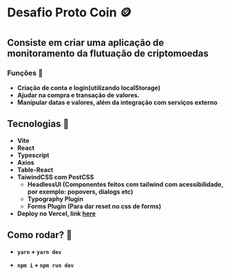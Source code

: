 # Desafio Proto Coin :coin:

## Consiste em criar uma aplicação de monitoramento da flutuação de criptomoedas

### Funções :thinking:

<strong>

- Criação de conta e login(utilizando localStorage)
- Ajudar na compra e transação de valores.
- Manipular datas e valores, além da integração com serviços externo

</strong>

## Tecnologias :crystal_ball:

<strong>

- Vite
- React
- Typescript
- Axios
- Table-React
- TaiwindCSS com PostCSS
  - HeadlessUI (Componentes feitos com tailwind com acessibilidade, por exemplo: popovers, dialogs etc)
  - Typography Plugin
  - Forms Plugin (Para dar reset no css de forms)
- Deploy no Vercel, link <a target="_BLANK" href="">here</a>

</strong>

## Como rodar? :flashlight:

<strong>

- `yarn` + `yarn dev`

- `npm i` + `npm run dev`
  </strong>
